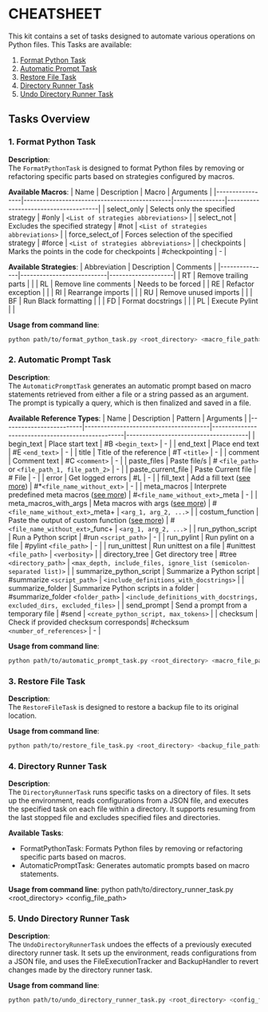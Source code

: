 # CHEATSHEET

This kit contains a set of tasks designed to automate various operations on Python files. This Tasks are available:
1. [Format Python Task](#1-format-python-task)
2. [Automatic Prompt Task](#2-automatic-prompt-task)
3. [Restore File Task](#3-restore-file-task)
4. [Directory Runner Task](#4-directory-runner-task)
5. [Undo Directory Runner Task](#5-undo-directory-runner-task)

## Tasks Overview

### 1. Format Python Task

**Description**:            
The `FormatPythonTask` is designed to format Python files by removing or refactoring specific parts based on strategies configured by macros.

**Available Macros**:
| Name            | Description                                  | Macro          | Arguments                            |
|-----------------|----------------------------------------------|----------------|--------------------------------------|
| select_only     | Selects only the specified strategy          | #only          | `<List of strategies abbreviations>` |
| select_not      | Excludes the specified strategy              | #not           | `<List of strategies abbreviations>` |
| force_select_of | Forces selection of the specified strategy   | #force         | `<List of strategies abbreviations>` |
| checkpoints     | Marks the points in the code for checkpoints | #checkpointing | -                                    |

**Available Strategies**:
| Abbreviation  | Description               | Comments           |
|---------------|---------------------------|--------------------|
| RT            | Remove trailing parts     |                    |
| RL            | Remove line comments      | Needs to be forced |
| RE            | Refactor exception        |                    |
| RI            | Rearrange imports         |                    |
| RU            | Remove unused imports     |                    |
| BF            | Run Black formatting      |                    |
| FD            | Format docstrings         |                    |
| PL            | Execute Pylint            |                    |

**Usage from command line**:
```sh
python path/to/format_python_task.py <root_directory> <macro_file_path>
```


### 2. Automatic Prompt Task

**Description**:            
The `AutomaticPromptTask` generates an automatic prompt based on macro statements retrieved from either a file or a string passed as an argument. The prompt is typically a query, which is then finalized and saved in a file.

**Available Reference Types**:
| Name                    | Description                           | Pattern                                          | Arguments                            |
|-------------------------|---------------------------------------|--------------------------------------------------|--------------------------------------|
| begin_text              | Place start text                      | #B `<begin_text>`                                | -                                    |
| end_text                | Place end text                        | #E `<end_text>`                                  | -                                    |
| title                   | Title of the reference                | #T `<title>`                                     | -                                    |
| comment                 | Comment text                          | #C `<comment>`                                   | -                                    |
| paste_files             | Paste file/s                          | # `<file_path>` or `<file_path_1, file_path_2>`  | -                                    |
| paste_current_file      | Paste Current file                    | # File                                           | -                                    |
| error                   | Get logged errors                     | #L                                               | -                                    |
| fill_text               | Add a fill text  ([see more](./costumizations/fill_texts/fill_text_template/template_4.txt)) | #*`<file_name_without_ext>`  | -                                    |
| meta_macros             | Interprete predefined meta macros ([see more](./costumizations/meta_macros/template_1.py)) | #`<file_name_without_ext>`_meta | -                                    |
| meta_macros_with_args   | Meta macros with args  ([see more](./costumizations/meta_macros_with_args/template_2.py)) | #`<file_name_without_ext>`_meta+ | `<arg_1, arg_2, ...>`                |
| costum_function         | Paste the output of custom function  ([see more](./costumizations/functions/costum_function_template/template_3.py))   | #`<file_name_without_ext>`_func+                 | `<arg_1, arg_2, ...>`                |
| run_python_script       | Run a Python script                   | #run `<script_path>`                             | -                                    |
| run_pylint              | Run pylint on a file                  | #pylint `<file_path>`                            | -                                    |
| run_unittest            | Run unittest on a file                | #unittest `<file_path>`                          | `<verbosity>`                        |
| directory_tree          | Get directory tree                    | #tree `<directory_path>`                         | `<max_depth, include_files, ignore_list (semicolon-separated list)>` |
| summarize_python_script | Summarize a Python script             | #summarize `<script_path>`                       | `<include_definitions_with_docstrings>` |
| summarize_folder        | Summarize Python scripts in a folder  | #summarize_folder `<folder_path>`                | `<include_definitions_with_docstrings, excluded_dirs, excluded_files>` |
| send_prompt             | Send a prompt from a temporary file   | #send                                            | `<create_python_script, max_tokens>` |
| checksum                | Check if provided checksum corresponds| #checksum `<number_of_references>`               | -                                    |

**Usage from command line**:  
```sh
python path/to/automatic_prompt_task.py <root_directory> <macro_file_path>
```

### 3. Restore File Task

**Description**:            
The `RestoreFileTask` is designed to restore a backup file to its original location.

**Usage from command line**:
```sh
python path/to/restore_file_task.py <root_directory> <backup_file_path>
```

### 4. Directory Runner Task

**Description**:            
The `DirectoryRunnerTask` runs specific tasks on a directory of files. It sets up the environment, reads configurations from a JSON file, and executes the specified task on each file within a directory. It supports resuming from the last stopped file and excludes specified files and directories.

**Available Tasks**:
- FormatPythonTask: Formats Python files by removing or refactoring specific parts based on macros.
- AutomaticPromptTask: Generates automatic prompts based on macro statements.

**Usage from command line**:
python path/to/directory_runner_task.py <root_directory> <config_file_path>

### 5. Undo Directory Runner Task

**Description**:            
The `UndoDirectoryRunnerTask` undoes the effects of a previously executed directory runner task. It sets up the environment, reads configurations from a JSON file, and uses the FileExecutionTracker and BackupHandler to revert changes made by the directory runner task.

**Usage from command line**:
```sh
python path/to/undo_directory_runner_task.py <root_directory> <config_file_path>
```	